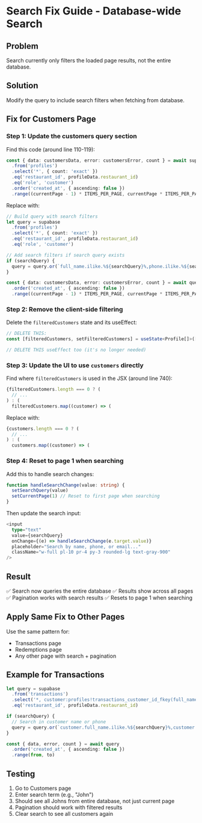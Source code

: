 # Search Fix Guide - Database-wide Search

## Problem
Search currently only filters the loaded page results, not the entire database.

## Solution
Modify the query to include search filters when fetching from database.

## Fix for Customers Page

### Step 1: Update the customers query section

Find this code (around line 110-119):
```typescript
const { data: customersData, error: customersError, count } = await supabase
  .from('profiles')
  .select('*', { count: 'exact' })
  .eq('restaurant_id', profileData.restaurant_id)
  .eq('role', 'customer')
  .order('created_at', { ascending: false })
  .range((currentPage - 1) * ITEMS_PER_PAGE, currentPage * ITEMS_PER_PAGE - 1)
```

Replace with:
```typescript
// Build query with search filters
let query = supabase
  .from('profiles')
  .select('*', { count: 'exact' })
  .eq('restaurant_id', profileData.restaurant_id)
  .eq('role', 'customer')

// Add search filters if search query exists
if (searchQuery) {
  query = query.or(`full_name.ilike.%${searchQuery}%,phone.ilike.%${searchQuery}%,email.ilike.%${searchQuery}%`)
}

const { data: customersData, error: customersError, count } = await query
  .order('created_at', { ascending: false })
  .range((currentPage - 1) * ITEMS_PER_PAGE, currentPage * ITEMS_PER_PAGE - 1)
```

### Step 2: Remove the client-side filtering

Delete the `filteredCustomers` state and its useEffect:
```typescript
// DELETE THIS:
const [filteredCustomers, setFilteredCustomers] = useState<Profile[]>([])

// DELETE THIS useEffect too (it's no longer needed)
```

### Step 3: Update the UI to use `customers` directly

Find where `filteredCustomers` is used in the JSX (around line 740):
```typescript
{filteredCustomers.length === 0 ? (
  // ...
) : (
  filteredCustomers.map((customer) => (
```

Replace with:
```typescript
{customers.length === 0 ? (
  // ...
) : (
  customers.map((customer) => (
```

### Step 4: Reset to page 1 when searching

Add this to handle search changes:
```typescript
function handleSearchChange(value: string) {
  setSearchQuery(value)
  setCurrentPage(1) // Reset to first page when searching
}
```

Then update the search input:
```typescript
<input
  type="text"
  value={searchQuery}
  onChange={(e) => handleSearchChange(e.target.value)}
  placeholder="Search by name, phone, or email..."
  className="w-full pl-10 pr-4 py-3 rounded-lg text-gray-900"
/>
```

## Result

✅ Search now queries the entire database
✅ Results show across all pages
✅ Pagination works with search results
✅ Resets to page 1 when searching

## Apply Same Fix to Other Pages

Use the same pattern for:
- Transactions page
- Redemptions page
- Any other page with search + pagination

## Example for Transactions

```typescript
let query = supabase
  .from('transactions')
  .select('*, customer:profiles!transactions_customer_id_fkey(full_name, phone)', { count: 'exact' })
  .eq('restaurant_id', profileData.restaurant_id)

if (searchQuery) {
  // Search in customer name or phone
  query = query.or(`customer.full_name.ilike.%${searchQuery}%,customer.phone.ilike.%${searchQuery}%`)
}

const { data, error, count } = await query
  .order('created_at', { ascending: false })
  .range(from, to)
```

## Testing

1. Go to Customers page
2. Enter search term (e.g., "John")
3. Should see all Johns from entire database, not just current page
4. Pagination should work with filtered results
5. Clear search to see all customers again

